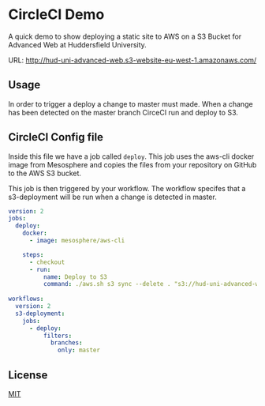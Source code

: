 # CircleCI Demo 

A quick demo to show deploying a static site to AWS on a S3 Bucket for Advanced Web at Huddersfield University.

URL: http://hud-uni-advanced-web.s3-website-eu-west-1.amazonaws.com/

## Usage

In order to trigger a deploy a change to master must made. 
When a change has been detected on the master branch CirceCI run and deploy to S3.

## CircleCI Config file

Inside this file we have a job called `deploy`. This job uses the aws-cli docker image from Mesosphere and copies the files from your repository on GitHub to the AWS S3 bucket. 

This job is then triggered by your workflow. The workflow specifes that a s3-deployment will be run when a change is detected in master.

```yaml
version: 2
jobs:
  deploy:
    docker:
      - image: mesosphere/aws-cli

    steps:
      - checkout
      - run:
          name: Deploy to S3
          command: ./aws.sh s3 sync --delete . "s3://hud-uni-advanced-web"
          
workflows:
  version: 2
  s3-deployment:
    jobs:
      - deploy:
          filters:
            branches:
              only: master
```

## License
[MIT](https://choosealicense.com/licenses/mit/)